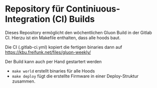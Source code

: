 Repository für Continiuous-Integration (CI) Builds
=================================================

Dieses Repository ermöglicht den wöchentlichen Gluon Build in der Gitlab CI.
Hierzu ist ein Makefile enthalten, dass alle hoods baut.

Die CI (.gitlab-ci.yml) kopiert die fertigen binaries dann auf https://kbu.freifunk.net/files/gluon-weekly/


Der Build kann auch per Hand gestartert werden

* `make world` erstellt binaries für alle Hoods
* `make deploy` fügt die erstellte Firmware in einer Deploy-Struktur zusammen.

